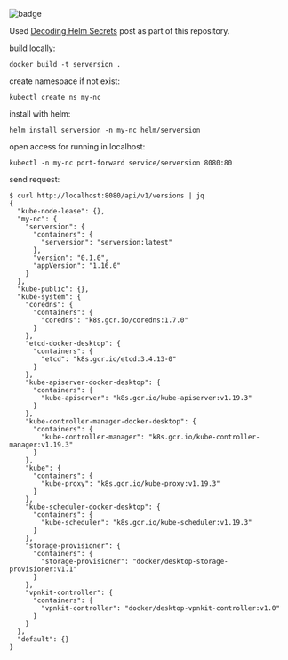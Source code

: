 ![badge](https://img.shields.io/endpoint?url=https://gist.githubusercontent.com/itayB/7c7bce8167ba2aeaf2a850a00cf8de59/raw/serversion_coverage.json)

Used [Decoding Helm Secrets](https://dbafromthecold.com/2020/08/10/decoding-helm-secrets/) post as part of this repository.

build locally:
```
docker build -t serversion .
```

create namespace if not exist:
```
kubectl create ns my-nc
```

install with helm:
```
helm install serversion -n my-nc helm/serversion
```

open access for running in localhost:
```
kubectl -n my-nc port-forward service/serversion 8080:80
```

send request:
```
$ curl http://localhost:8080/api/v1/versions | jq
{
  "kube-node-lease": {},
  "my-nc": {
    "serversion": {
      "containers": {
        "serversion": "serversion:latest"
      },
      "version": "0.1.0",
      "appVersion": "1.16.0"
    }
  },
  "kube-public": {},
  "kube-system": {
    "coredns": {
      "containers": {
        "coredns": "k8s.gcr.io/coredns:1.7.0"
      }
    },
    "etcd-docker-desktop": {
      "containers": {
        "etcd": "k8s.gcr.io/etcd:3.4.13-0"
      }
    },
    "kube-apiserver-docker-desktop": {
      "containers": {
        "kube-apiserver": "k8s.gcr.io/kube-apiserver:v1.19.3"
      }
    },
    "kube-controller-manager-docker-desktop": {
      "containers": {
        "kube-controller-manager": "k8s.gcr.io/kube-controller-manager:v1.19.3"
      }
    },
    "kube": {
      "containers": {
        "kube-proxy": "k8s.gcr.io/kube-proxy:v1.19.3"
      }
    },
    "kube-scheduler-docker-desktop": {
      "containers": {
        "kube-scheduler": "k8s.gcr.io/kube-scheduler:v1.19.3"
      }
    },
    "storage-provisioner": {
      "containers": {
        "storage-provisioner": "docker/desktop-storage-provisioner:v1.1"
      }
    },
    "vpnkit-controller": {
      "containers": {
        "vpnkit-controller": "docker/desktop-vpnkit-controller:v1.0"
      }
    }
  },
  "default": {}
}
```
